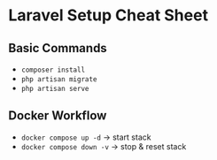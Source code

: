 # Laravel Setup Cheat Sheet

## Basic Commands
- `composer install`
- `php artisan migrate`
- `php artisan serve`

## Docker Workflow
- `docker compose up -d` → start stack
- `docker compose down -v` → stop & reset stack

